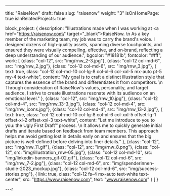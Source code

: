 ---

title: "RaiseNow"
draft: false
slug: "raisenow"
weight: "3"
isOnHomePage: true
isInRelatedProjects: true

block_project: {
description: "Illustrations made when I was working at <a href=\"https://raisenow.com\" target=\"\_blank\">RaiseNow</a>. \n
As a key member of the marketing team, my job was to carry the brand's voice. I designed dozens of high‑quality assets, spanning diverse touchpoints, and ensured they were visually compelling, effective, and on‑brand, reflecting a deep understanding of our audience.",
bgcolor: "#18181b",
fontcolor: "#fff",
work: [
{class: "col-12", src: "img/rnw_2-3.jpg"},
{class: "col-12 col-md-6", src: "img/rnw_2.jpg"},
{class: "col-12 col-md-6", src: "img/rnw_3.jpg"},
{
text: true,
class: "col-12 col-md-10 col-lg-8 col-xl-6 col-xxl-5 mx-auto pt-5 my-4 text-white",
content: "My goal is to craft a distinct illustration style that captures the essence of the brand and differentiates it from competitors. \n
Through consideration of RaiseNow's values, personality, and target audience, I strive to create illustrations resonate with its audience on an emotional level."
},
{class: "col-12", src: "img/rnw_10.jpg"},
{class: "col-12 col-md-4", src: "img/rnw_13-3.jpg"},
{class: "col-12 col-md-4", src: "img/rnw_icons.jpg"},
{class: "col-12 col-md-4", src: "img/rnw_13-2.jpg"},
{
text: true,
class: "col-12 col-md-10 col-lg-8 col-xl-6 col-xxl-5 offset-lg-1 offset-xl-2 offset-xxl-3 text-white",
content: "Let me introduce to you to you: the Ugly First Draft™️ process. \n
It allows me to quickly generate initial drafts and iterate based on feedback from team members. This approach helps me avoid getting lost in details early on and ensures that the big picture is well-defined before delving into finer details."
},
{class: "col-12", src: "img/rnw_11.gif"},
{class: "col-12", src: "img/rnw_8.png"},
{class: "col-12", src: "img/illustration_rnw-05.jpg"},
{class: "col-12 col-md-10", src: "img/linkedin-banners_gif-02.gif"},
{class: "col-12 col-md-6", src: "img/rnw_7-2.jpg"},
{class: "col-12 col-md-6", src: "img/spenderinnen-studie-2023_mockup.jpg"},
{class: "col-12 col-md-6", src: "img/success-stories.png"},
{
link: true,
class: "col-12 fs-4 mx-auto text-white text-center",
src: "https://www.raisenow.com",
text: "www.raisenow.com"
}
]
}

---r

